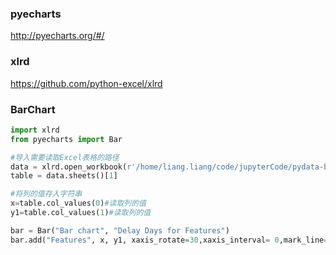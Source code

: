### pyecharts
http://pyecharts.org/#/

### xlrd
https://github.com/python-excel/xlrd


### BarChart

``` python
import xlrd
from pyecharts import Bar

#导入需要读取Excel表格的路径
data = xlrd.open_workbook(r'/home/liang.liang/code/jupyterCode/pydata-book-2nd-edition/examples/demo.xlsx')
table = data.sheets()[1]

#将列的值存入字符串
x=table.col_values(0)#读取列的值
y1=table.col_values(1)#读取列的值

bar = Bar("Bar chart", "Delay Days for Features")
bar.add("Features", x, y1, xaxis_rotate=30,xaxis_interval= 0,mark_line=["average"], mark_point=["max", "min"])

```
